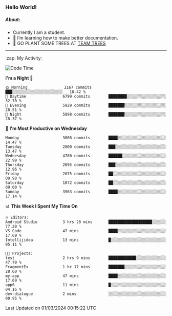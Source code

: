 ### Hello World!

##### About:
- Currently I am a student.
- 🌱 I’m learning how to make better documentation.
- 🌱 GO PLANT SOME TREES AT [TEAM TREES](https://teamtrees.org/)

---
  <summary>:zap: My Activity:</summary>
  
<!--START_SECTION:waka-->
![Code Time](http://img.shields.io/badge/Code%20Time-1%2C295%20hrs%2018%20mins-blue)

**I'm a Night 🦉** 

```text
🌞 Morning                2167 commits        ███░░░░░░░░░░░░░░░░░░░░░░   10.42 % 
🌆 Daytime                6799 commits        ████████░░░░░░░░░░░░░░░░░   32.70 % 
🌃 Evening                5929 commits        ███████░░░░░░░░░░░░░░░░░░   28.51 % 
🌙 Night                  5898 commits        ███████░░░░░░░░░░░░░░░░░░   28.37 % 
```
📅 **I'm Most Productive on Wednesday** 

```text
Monday                   3008 commits        ████░░░░░░░░░░░░░░░░░░░░░   14.47 % 
Tuesday                  2800 commits        ███░░░░░░░░░░░░░░░░░░░░░░   13.47 % 
Wednesday                4780 commits        ██████░░░░░░░░░░░░░░░░░░░   22.99 % 
Thursday                 2695 commits        ███░░░░░░░░░░░░░░░░░░░░░░   12.96 % 
Friday                   2075 commits        ██░░░░░░░░░░░░░░░░░░░░░░░   09.98 % 
Saturday                 1872 commits        ██░░░░░░░░░░░░░░░░░░░░░░░   09.00 % 
Sunday                   3563 commits        ████░░░░░░░░░░░░░░░░░░░░░   17.14 % 
```


📊 **This Week I Spent My Time On** 

```text
🔥 Editors: 
Android Studio           3 hrs 28 mins       ███████████████████░░░░░░   77.20 % 
VS Code                  47 mins             ████░░░░░░░░░░░░░░░░░░░░░   17.69 % 
Intellijidea             13 mins             █░░░░░░░░░░░░░░░░░░░░░░░░   05.11 % 

🐱‍💻 Projects: 
test                     2 hrs 9 mins        ████████████░░░░░░░░░░░░░   47.70 % 
FragmentEx               1 hr 17 mins        ███████░░░░░░░░░░░░░░░░░░   28.60 % 
my-app                   47 mins             ████░░░░░░░░░░░░░░░░░░░░░   17.69 % 
app6                     11 mins             █░░░░░░░░░░░░░░░░░░░░░░░░   04.16 % 
dev-dialogue             2 mins              ░░░░░░░░░░░░░░░░░░░░░░░░░   00.95 % 
```


 Last Updated on 01/03/2024 00:15:22 UTC
<!--END_SECTION:waka-->
